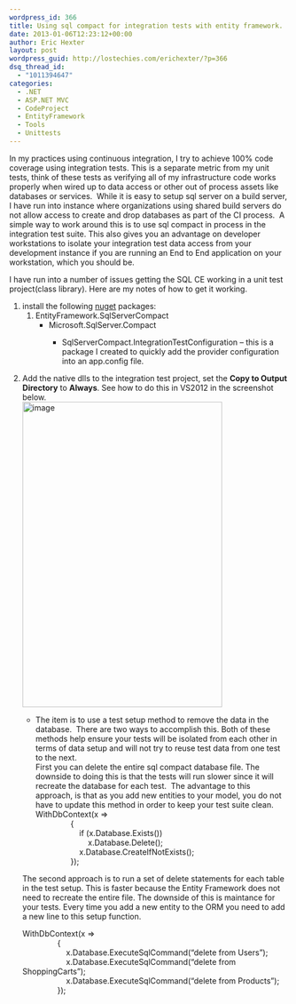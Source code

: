 ```yaml
---
wordpress_id: 366
title: Using sql compact for integration tests with entity framework.
date: 2013-01-06T12:23:12+00:00
author: Eric Hexter
layout: post
wordpress_guid: http://lostechies.com/erichexter/?p=366
dsq_thread_id:
  - "1011394647"
categories:
  - .NET
  - ASP.NET MVC
  - CodeProject
  - EntityFramework
  - Tools
  - Unittests
---
```

In my practices using continuous integration, I try to achieve 100% code coverage using integration tests. This is a separate metric from my unit tests, think of these tests as verifying all of my infrastructure code works properly when wired up to data access or other out of process assets like databases or services.&nbsp; While it is easy to setup sql server on a build server, I have run into instance where organizations using shared build servers do not allow access to create and drop databases as part of the CI process.&nbsp; A simple way to work around this is to use sql compact in process in the integration test suite. This also gives you an advantage on developer workstations to isolate your integration test data access from your development instance if you are running an End to End application on your workstation, which you should be.

I have run into a number of issues getting the SQL CE working in a unit test project(class library). Here are my notes of how to get it working.

  1. install the following <a href="http://nuget.org" target="_blank">nuget</a> packages: 
      1. EntityFramework.SqlServerCompact 
          * Microsoft.SqlServer.Compact 
              * SqlServerCompact.IntegrationTestConfiguration – this is a package I created to quickly add the provider configuration into an app.config file.</ol> 
              * Add the native dlls to the integration test project, set the **Copy to Output Directory** to **Always**. See how to do this in VS2012 in the screenshot below.  
                [<img style="background-image: none; border-bottom: 0px; border-left: 0px; padding-left: 0px; padding-right: 0px; display: inline; border-top: 0px; border-right: 0px; padding-top: 0px" title="image" border="0" alt="image" src="http://lostechies.com/content/erichexter/uploads/2013/01/image_thumb.png" width="360" height="550" />](http://lostechies.com/content/erichexter/uploads/2013/01/image.png) 
                  * The item is to use a test setup method to remove the data in the database.&nbsp; There are two ways to accomplish this. Both of these methods help ensure your tests will be isolated from each other in terms of data setup and will not try to reuse test data from one test to the next.   
                    First you can delete the entire sql compact database file. The downside to doing this is that the tests will run slower since it will recreate the database for each test.&nbsp; The advantage to this approach, is that as you add new entities to your model, you do not have to update this method in order to keep your test suite clean.
                WithDbContext(x =>  
                &nbsp;&nbsp;&nbsp;&nbsp;&nbsp;&nbsp;&nbsp;&nbsp;&nbsp;&nbsp;&nbsp;&nbsp;&nbsp;&nbsp;&nbsp; {  
                &nbsp;&nbsp;&nbsp;&nbsp;&nbsp;&nbsp;&nbsp;&nbsp;&nbsp;&nbsp;&nbsp;&nbsp;&nbsp;&nbsp;&nbsp;&nbsp;&nbsp;&nbsp;&nbsp; if (x.Database.Exists())  
                &nbsp;&nbsp;&nbsp;&nbsp;&nbsp;&nbsp;&nbsp;&nbsp;&nbsp;&nbsp;&nbsp;&nbsp;&nbsp;&nbsp;&nbsp;&nbsp;&nbsp;&nbsp;&nbsp;&nbsp;&nbsp;&nbsp;&nbsp; x.Database.Delete();  
                &nbsp;&nbsp;&nbsp;&nbsp;&nbsp;&nbsp;&nbsp;&nbsp;&nbsp;&nbsp;&nbsp;&nbsp;&nbsp;&nbsp;&nbsp;&nbsp;&nbsp;&nbsp;&nbsp; x.Database.CreateIfNotExists();  
                &nbsp;&nbsp;&nbsp;&nbsp;&nbsp;&nbsp;&nbsp;&nbsp;&nbsp;&nbsp;&nbsp;&nbsp;&nbsp;&nbsp;&nbsp; });
                
                The second approach is to run a set of delete statements for each table in the test setup. This is faster because the Entity Framework does not need to recreate the entire file. The downside of this is maintance for your tests. Every time you add a new entity to the ORM you need to add a new line to this setup function.
                
                WithDbContext(x =>  
                &nbsp;&nbsp;&nbsp;&nbsp;&nbsp;&nbsp;&nbsp;&nbsp;&nbsp;&nbsp;&nbsp;&nbsp;&nbsp;&nbsp;&nbsp; {  
                &nbsp;&nbsp;&nbsp;&nbsp;&nbsp;&nbsp;&nbsp;&nbsp;&nbsp;&nbsp;&nbsp;&nbsp;&nbsp;&nbsp;&nbsp;&nbsp;&nbsp;&nbsp;&nbsp; x.Database.ExecuteSqlCommand(&#8220;delete from Users&#8221;);  
                &nbsp;&nbsp;&nbsp;&nbsp;&nbsp;&nbsp;&nbsp;&nbsp;&nbsp;&nbsp;&nbsp;&nbsp;&nbsp;&nbsp;&nbsp;&nbsp;&nbsp;&nbsp;&nbsp; x.Database.ExecuteSqlCommand(&#8220;delete from ShoppingCarts&#8221;);  
                &nbsp;&nbsp;&nbsp;&nbsp;&nbsp;&nbsp;&nbsp;&nbsp;&nbsp;&nbsp;&nbsp;&nbsp;&nbsp;&nbsp;&nbsp;&nbsp;&nbsp;&nbsp;&nbsp; x.Database.ExecuteSqlCommand(&#8220;delete from Products&#8221;);  
                &nbsp;&nbsp;&nbsp;&nbsp;&nbsp;&nbsp;&nbsp;&nbsp;&nbsp;&nbsp;&nbsp;&nbsp;&nbsp;&nbsp;&nbsp; });</ol>